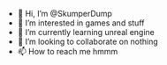- 👋 Hi, I’m @SkumperDump
- 👀 I’m interested in games and stuff
- 🌱 I’m currently learning unreal engine
- 💞️ I’m looking to collaborate on nothing
- 📫 How to reach me hmmm

<!---
SkumperDump/SkumperDump is a ✨ special ✨ repository because its `README.md` (this file) appears on your GitHub profile.
You can click the Preview link to take a look at your changes.
--->
